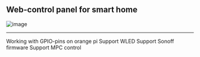 ## Web-control panel for smart home 

![image](https://github.com/user-attachments/assets/75419775-212d-4351-8515-fa545e778f1a)



----------------

Working with GPIO-pins on orange pi
Support WLED
Support Sonoff firmware
Support MPC control
